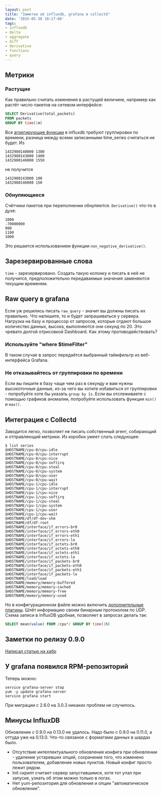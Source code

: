 ```yaml
---
layout: post
title: "Заметки об influxdb, grafana и collectd"
date: '2015-05-30 10:17:06'
tags:
- influxdb
- delta
- aggregate
- diff
- derivative
- functions
- query
---
```


## Метрики

### Растущие

Как правильно считать изменения в растущей величине, например как растёт число пакетов на сетевом интерфейсе:

``` sql
SELECT Derivative(total_packets)
FROM packets
GROUP BY time(1m)
```

Все [агрегирующие функции](http://influxdb.com/docs/v0.7/api/aggregate_functions.html) в influxdb требуют группировки по времени, разница между всеми записанными time_series считаться не будет. Из

```
1432980140000 1300
1432980143000 1400
1432980146000 1550
```

не получится

```
1432980143000 100
1432980146000 150
```

### Обнуляющиеся

Счётчики пакетов при переполнении обнуляются. `Derivative()` что-то в духе:

```
1000
-70000000
900
1100
1000
```

Это решается использованием функции `non_negative_derivative()`.

## Зарезервированные слова

`time` - зарезервировано. Создать такую колонку и писать в неё не получится, предположительно передаваемые значения заменяются текущим временем.

## Raw query в grafana

Если уж решились писать `raw_query` - значит вы должны писать их правильно. Что напишите, то и будет запрашиваться у сервера. Нагрузка на базу и процессор от запросов, которые отдают большое количество данных, высока, выполняются они секунд по 20. Это чревато долгой отрисовкой Dashboard. Как этому противодействовать?

### Используйте "where $timeFilter"

В таком случае в запрос передаётся выбранный таймфильтр из веб-интерфейса Grafana.

### Не отказывайтесь от группировки по времени

Если вы пишите в базу чаще чем раз в секунду и вам нужны высокоточные данные, из-за чего вы хотите избавиться от группировки - попробуйте хотя бы указать `group by 1s`. Если вы отслеживаете с помощью графиков аномалии, попробуйте использовать функции `min()` и `max()`.

## Интеграция с Collectd

Заводится легко, позволяет не писать собственный агент, собирающий и отправляющий метрики. Из коробки умеет слать следующее:

``` shell
$ list series
$HOSTNAME/cpu-0/cpu-idle
$HOSTNAME/cpu-0/cpu-interrupt
$HOSTNAME/cpu-0/cpu-nice
$HOSTNAME/cpu-0/cpu-softirq
$HOSTNAME/cpu-0/cpu-steal
$HOSTNAME/cpu-0/cpu-system
$HOSTNAME/cpu-0/cpu-user
$HOSTNAME/cpu-0/cpu-wait
$HOSTNAME/cpu-1/cpu-idle
$HOSTNAME/cpu-1/cpu-interrupt
$HOSTNAME/cpu-1/cpu-nice
$HOSTNAME/cpu-1/cpu-softirq
$HOSTNAME/cpu-1/cpu-steal
$HOSTNAME/cpu-1/cpu-system
$HOSTNAME/cpu-1/cpu-user
$HOSTNAME/cpu-1/cpu-wait
$HOSTNAME/df/df-dev-shm
$HOSTNAME/df/df-root
$HOSTNAME/interface/if_errors-br0
$HOSTNAME/interface/if_errors-eth0
$HOSTNAME/interface/if_errors-eth1
$HOSTNAME/interface/if_errors-lo
$HOSTNAME/interface/if_octets-br0
$HOSTNAME/interface/if_octets-eth0
$HOSTNAME/interface/if_octets-eth1
$HOSTNAME/interface/if_octets-lo
$HOSTNAME/interface/if_packets-br0
$HOSTNAME/interface/if_packets-eth0
$HOSTNAME/interface/if_packets-eth1
$HOSTNAME/interface/if_packets-lo
$HOSTNAME/load/load
$HOSTNAME/memory/memory-buffered
$HOSTNAME/memory/memory-cached
$HOSTNAME/memory/memory-free
$HOSTNAME/memory/memory-used
```

Но в конфигурационном файле можно включить [дополнительные плагины](https://collectd.org/documentation.shtml). Шлёт информацию своим бинарным протоколом по UDP. Схема записи в InfluxDB удобная, позволяет в запросах делать так:

``` sql
SELECT mean(value) FROM /cpu*/ GROUP BY time(1h)
```

## Заметки по релизу 0.9.0

[Написал статью на хабр](http://habrahabr.ru/post/262565)

## У grafana появился RPM-репозиторий

Теперь можно:

``` shell
service grafana-server stop
yum -y update grafana-server
service grafana start
```

При миграции с 2.6.0 на 3.0.3 никаких проблем не случилось.

## Минусы InfluxDB

Обновление с 0.9.0 на 0.13.0 не удалось. Надо было с 0.9.0 на 0.11.0, а оттуда уже на 0.13.0. Что-то связаное с форматами данных в шардах было.

- Отсутствие интеллектуального обновления конфига при обновлении - удаление устаревших опций, сохранение того, что изменено пользователем, добавление новых пунктов. Новый конфиг просто лежит рядом.
- Init скрипт считает сервер запустившимся, хотя тот упал при запуске, узнать об этом можно только в логах.
- Нет yum-репозитория для обновления и опции "автоматическое обновление".

